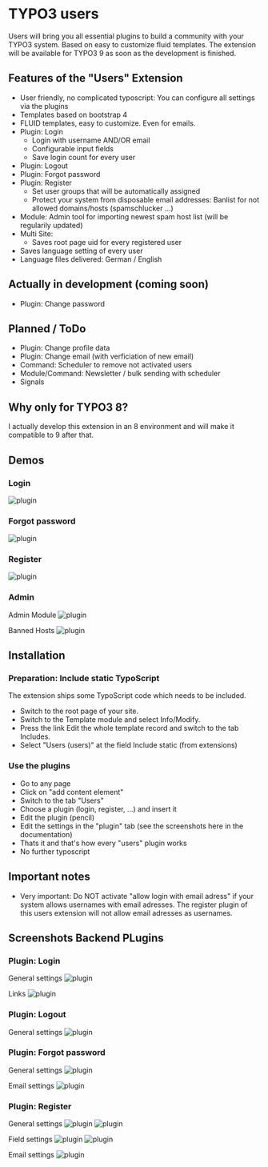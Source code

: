 # TYPO3 users

Users will bring you all essential plugins to build a community with your TYPO3 system. Based on easy to customize fluid templates. The extension will be available for TYPO3 9 as soon as the development is finished.

## Features of the "Users" Extension

* User friendly, no complicated typoscript: You can configure all settings via the plugins
* Templates based on bootstrap 4
* FLUID templates, easy to customize. Even for emails.
* Plugin: Login
    * Login with username AND/OR email
    * Configurable input fields
    * Save login count for every user
* Plugin: Logout
* Plugin: Forgot password
* Plugin: Register
    * Set user groups that will be automatically assigned
    * Protect your system from disposable email addresses: Banlist for not allowed domains/hosts (spamschlucker ...)
* Module: Admin tool for importing newest spam host list (will be regularily updated)
* Multi Site:
    * Saves root page uid for every registered user
* Saves language setting of every user
* Language files delivered: German / English

## Actually in development (coming soon)

* Plugin: Change password

## Planned / ToDo

* Plugin: Change profile data
* Plugin: Change email (with verficiation of new email)
* Command: Scheduler to remove not activated users
* Module/Command: Newsletter / bulk sending with scheduler
* Signals

## Why only for TYPO3 8?

I actually develop this extension in an 8 environment and will make it compatible to 9 after that.

## Demos

### Login

![plugin](Documentation/demo_login.JPG)

### Forgot password

![plugin](Documentation/demo_forgot.JPG)

### Register

![plugin](Documentation/demo_register.JPG)

### Admin

Admin Module
![plugin](Documentation/demo_admin.JPG)

Banned Hosts
![plugin](Documentation/demo_hosts.JPG)


## Installation

### Preparation: Include static TypoScript
The extension ships some TypoScript code which needs to be included.

* Switch to the root page of your site.
* Switch to the Template module and select Info/Modify.
* Press the link Edit the whole template record and switch to the tab Includes.
* Select "Users (users)" at the field Include static (from extensions)

### Use the plugins

* Go to any page
* Click on "add content element"
* Switch to the tab "Users"
* Choose a plugin (login, register, ...) and insert it
* Edit the plugin (pencil)
* Edit the settings in the "plugin" tab (see the screenshots here in the documentation)
* Thats it and that's how every "users" plugin works
* No further typoscript

## Important notes

* Very important: Do NOT activate "allow login with email adress" if your system allows usernames with email adresses. The register plugin of this users extension will not allow email adresses as usernames.

## Screenshots Backend PLugins

### Plugin: Login

General settings
![plugin](Documentation/login.jpg)

Links
![plugin](Documentation/login2.jpg)

### Plugin: Logout

General settings
![plugin](Documentation/logout.jpg)

### Plugin: Forgot password

General settings
![plugin](Documentation/forgotpass1.jpg)

Email settings
![plugin](Documentation/forgotpass2.jpg)

### Plugin: Register

General settings
![plugin](Documentation/register1.JPG)
![plugin](Documentation/register2.JPG)

Field settings
![plugin](Documentation/register3.JPG)
![plugin](Documentation/register4.JPG)

Email settings
![plugin](Documentation/register5.JPG)